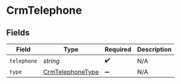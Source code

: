 # CrmTelephone


## Fields

| Field                                                       | Type                                                        | Required                                                    | Description                                                 |
| ----------------------------------------------------------- | ----------------------------------------------------------- | ----------------------------------------------------------- | ----------------------------------------------------------- |
| `telephone`                                                 | *string*                                                    | :heavy_check_mark:                                          | N/A                                                         |
| `type`                                                      | [CrmTelephoneType](../../models/shared/crmtelephonetype.md) | :heavy_minus_sign:                                          | N/A                                                         |